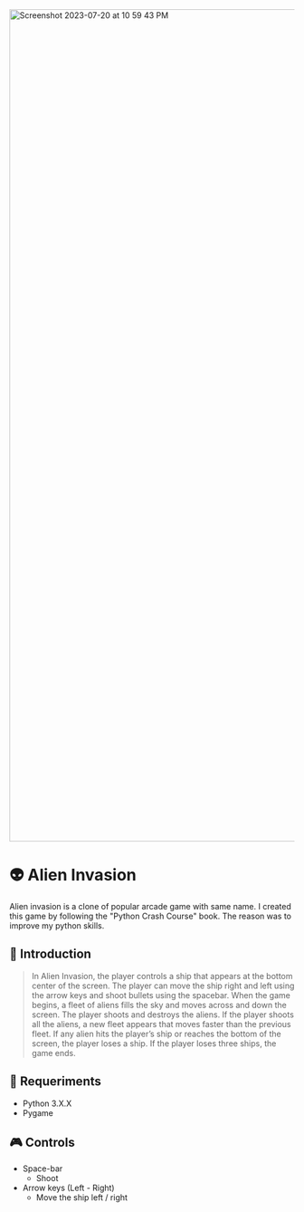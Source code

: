 
<img width="1470" alt="Screenshot 2023-07-20 at 10 59 43 PM" src="https://github.com/bmmukhridin/Python_Course/assets/73002669/663a1a07-bca0-419b-b2b0-42292bf998c8">

# 👽 Alien Invasion

Alien invasion is a clone of popular arcade game with same name. I created this game by following the "Python Crash Course" book. The reason was to improve my python skills.

## 🚀 Introduction
>In Alien Invasion, the player controls a ship that appears at the bottom center of the screen. The player can move the ship right and left using the arrow keys and shoot bullets using the spacebar. When the game begins, a fleet of aliens fills the sky and moves across and down the screen. The player shoots and destroys the aliens. If the player shoots all the aliens, a new fleet appears that moves faster than the previous fleet. If any alien hits the player’s ship or reaches the bottom of the screen, the player loses a ship. If the player loses three ships, the game ends.

## 🔧 Requeriments

* Python 3.X.X
* Pygame

## 🎮 Controls
* Space-bar
  * Shoot
* Arrow keys (Left - Right)
    * Move the ship left / right
      
